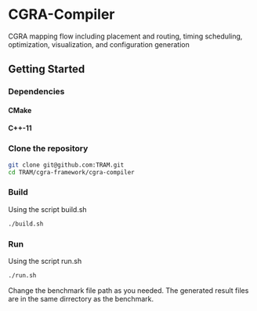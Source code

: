 CGRA-Compiler
=======================

CGRA mapping flow including placement and routing, timing scheduling, optimization, visualization, and configuration generation


## Getting Started

### Dependencies

#### CMake

#### C++-11


### Clone the repository

```sh
git clone git@github.com:TRAM.git
cd TRAM/cgra-framework/cgra-compiler
```

### Build

Using the script build.sh
```sh
./build.sh
```

### Run

Using the script run.sh
```sh
./run.sh
```

Change the benchmark file path as you needed.
The generated result files are in the same dirrectory as the benchmark.





